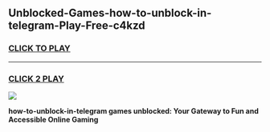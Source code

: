
## Unblocked-Games-how-to-unblock-in-telegram-Play-Free-c4kzd
<h3>
<a href="https://premium76.site?title=how-to-unblock-in-telegram&ref=21A">CLICK TO PLAY</a></h3>
<hr>

<h3>
<a href="https://premium76.site?title=how-to-unblock-in-telegram&ref=21A">CLICK 2 PLAY</a>
  
</h3>

<a href="https://premium76.site?title=how-to-unblock-in-telegram&ref=21A"><img src="https://clearcache.store/games.png"></a>


**how-to-unblock-in-telegram games unblocked: Your Gateway to Fun and Accessible Online Gaming**
